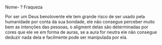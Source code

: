Nome- ?
Fraqueza

Por ser um Deus benolovente ele tem grande risco de ser usado pela humanidade por conta da sua bondade, ele não consegue perceber muito bem as intenções das pessoas, o aligment delas são determinadas por cores que ele ve em forma de auras, se a aura for neutra ele não consegue deduzir nada dela e facilmente pode ser manipulada por ela.